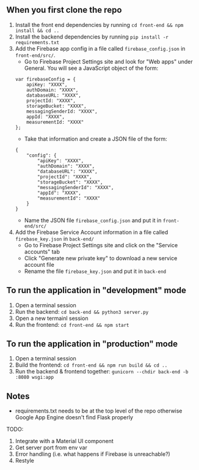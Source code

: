 ## When you first clone the repo
1.  Install the front end dependencies by running `cd front-end && npm install && cd ..`
2. Install the backend dependencies by running `pip install -r requirements.txt`
3. Add the Firebase app config in a file called `firebase_config.json` in `front-end/src/`.
    - Go to Firebase Project Settings site and look for "Web apps" under General. You will see a JavaScript object of the form:
    ```
    var firebaseConfig = {
        apiKey: "XXXX",
        authDomain: "XXXX",
        databaseURL: "XXXX",
        projectId: "XXXX",
        storageBucket: "XXXX",
        messagingSenderId: "XXXX",
        appId: "XXXX",
        measurementId: "XXXX"
    };
    ```
    - Take that information and create a JSON file of the form:
    ```
    {
        "config": {
            "apiKey": "XXXX",
            "authDomain": "XXXX",
            "databaseURL": "XXXX",
            "projectId": "XXXX",
            "storageBucket": "XXXX",
            "messagingSenderId": "XXXX",
            "appId": "XXXX",
            "measurementId": "XXXX"
        }
    }
    ```
    - Name the JSON file `firebase_config.json` and put it in `front-end/src/`
4. Add the Firebase Service Account information in a file called `firebase_key.json` in `back-end/`
    - Go to Firebase Project Settings site and click on the "Service accounts" tab 
    - Click "Generate new private key" to download a new service account file
    - Rename the file `firebase_key.json` and put it in `back-end`

## To run the application in "development" mode
1. Open a terminal session
2. Run the backend: `cd back-end && python3 server.py`
3. Open a new termainl session
4. Run the frontend: `cd front-end && npm start`

## To run the application in "production" mode
1. Open a terminal session
2. Build the frontend: `cd front-end && npm run build && cd ..`
3. Run the backend & frontend together: `gunicorn --chdir back-end -b :8080 wsgi:app`

## Notes
- requirements.txt needs to be at the top level of the repo otherwise Google App Engine doesn't find Flask properly

TODO: 
1. Integrate with a Material UI component
2. Get server port from env var
3. Error handling (i.e. what happens if Firebase is unreachable?)
4. Restyle
